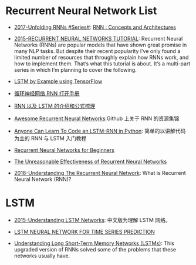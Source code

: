 # Recurrent Neural Network List

- [2017-Unfolding RNNs #Series#](http://suriyadeepan.github.io/2017-01-07-unfolding-rnn/): [RNN : Concepts and Architectures](http://suriyadeepan.github.io/2017-01-07-unfolding-rnn/)

- [2015-RECURRENT NEURAL NETWORKS TUTORIAL](https://parg.co/bsS): Recurrent Neural Networks (RNNs) are popular models that have shown great promise in many NLP tasks. But despite their recent popularity I’ve only found a limited number of resources that throughly explain how RNNs work, and how to implement them. That’s what this tutorial is about. It’s a multi-part series in which I’m planning to cover the following.

- [LSTM by Example using TensorFlow](https://parg.co/bsJ)

- [循环神经网络 RNN 打开手册](https://zhuanlan.zhihu.com/p/22930328)

- [RNN 以及 LSTM 的介绍和公式梳理 ](http://blog.csdn.net/Dark_Scope/article/details/47056361)

- [Awesome Recurrent Neural Networks](https://github.com/kjw0612/awesome-rnn):Github 上关于 RNN 的资源集锦

- [Anyone Can Learn To Code an LSTM-RNN in Python](https://iamtrask.github.io/2015/11/15/anyone-can-code-lstm/): 简单的以讲解代码为主的 RNN 与 LSTM 入门教程

- [Recurrent Neural Networks for Beginners](https://medium.com/@camrongodbout/recurrent-neural-networks-for-beginners-7aca4e933b82#.2fl2af7wa)

- [The Unreasonable Effectiveness of Recurrent Neural Networks](http://karpathy.github.io/2015/05/21/rnn-effectiveness/)

- [2018-Understanding The Recurrent Neural Network](https://medium.com/mindorks/understanding-the-recurrent-neural-network-44d593f112a2?source=userActivityShare-fe48c4221a4c-1524115570): What is Recurrent Neural Network (RNN)?

# LSTM

- [2015-Understanding LSTM Networks](http://colah.github.io/posts/2015-08-Understanding-LSTMs/): 中文版为理解 LSTM 网络。

- [LSTM NEURAL NETWORK FOR TIME SERIES PREDICTION](http://www.jakob-aungiers.com/articles/a/LSTM-Neural-Network-for-Time-Notes-Prediction)

- [Understanding Long Short-Term Memory Networks (LSTMs)](https://parg.co/Uxp): This upgraded version of RNNs solved some of the problems that these networks usually have.
